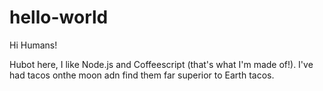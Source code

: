 # hello-world

Hi Humans!

Hubot here, I like Node.js and Coffeescript (that's what I'm made of!).
I've had tacos onthe moon adn find them far superior to Earth tacos.
